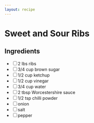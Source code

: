```yaml
---
layout: recipe
---
```


<h1>Sweet and Sour Ribs</h1>

<section class="ingredients">
<h2>Ingredients</h2>
<ul class="ingredient-list">
<li><label><input type="checkbox">2 lbs ribs</label></li>
<li><label><input type="checkbox">3/4 cup brown sugar</label></li>
<li><label><input type="checkbox">1/2 cup ketchup</label></li>
<li><label><input type="checkbox">1/2 cup vinegar</label></li>
<li><label><input type="checkbox">3/4 cup water</label></li>
<li><label><input type="checkbox">2 tbsp Worcestershire sauce</label></li>
<li><label><input type="checkbox">1/2 tsp chilli powder</label></li>
<li><label><input type="checkbox">onion</label></li>
<li><label><input type="checkbox">salt</label></li>
<li><label><input type="checkbox">pepper</label></li>
</ul>
</section>
